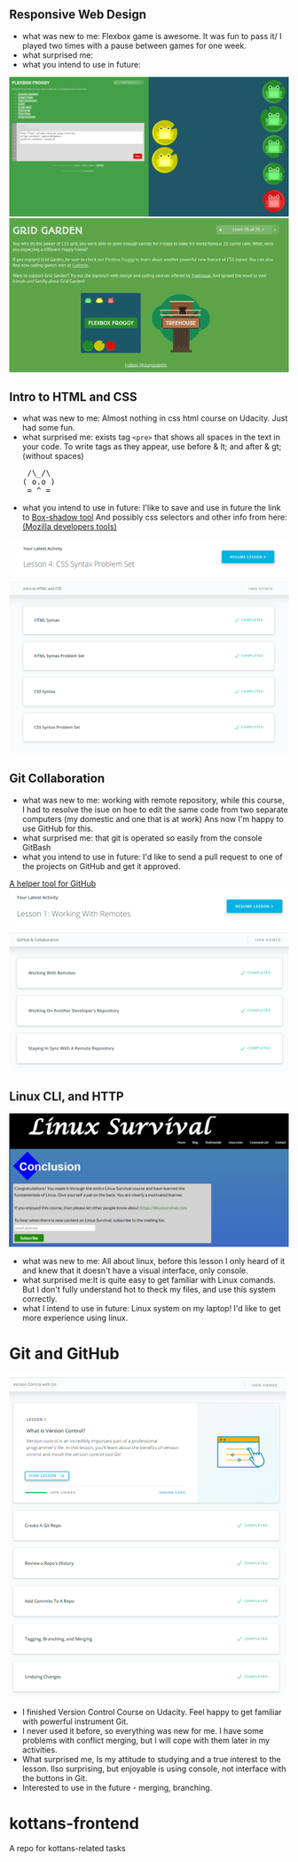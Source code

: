 ## Responsive Web Design
<ul>
   <li>what was new to me: Flexbox game is awesome. It was fun to pass it/ I played two times with a pause between games for one week. </li>
   <li>what surprised me: </li>
   <li>what you intend to use in future: </li>
</ul> 
<img src="https://github.com/veronikos/kottans-frontend/blob/master/task_responsive_web_design/froggy-1.png" width=700px>
<img src="https://github.com/veronikos/kottans-frontend/blob/master/task_responsive_web_design/gridgarden.png" width=700px>


## Intro to HTML and CSS
<ul>
   <li>what was new to me: Almost nothing in css html course on Udacity. Just had some fun.</li>
   <li>what surprised me: exists tag <code>&lt;pre&gt;</code> that shows all spaces in the text in your code. To write tags as they appear, use before & lt; and after & gt; (without spaces)
     <pre>
 /\_/\
( o.o )
 = ^ =
</pre>
</li>
   <li>what you intend to use in future: I'like to save and use in future the link to <a href="https://www.cssmatic.com/box-shadow">Box-shadow tool</a> And possibly css selectors and other info from here: <a href="https://developer.mozilla.org/en-US/docs/Learn/CSS/Building_blocks/Selectors">(Mozilla developers tools)</a></li>
</ul> 
<img src="https://github.com/veronikos/kottans-frontend/blob/master/task_html_css_intro/task_html_css_intro.png">

## Git Collaboration
<ul>
   <li>what was new to me: working with remote repository, while this course, I had to resolve the isue on hoe to edit the same code from two separate computers (my domestic and one that is at work) Ans now I'm happy to use GitHub for this.</li>
   <li>what surprised me: that git is operated so easily from the console GitBash</li>
   <li>what you intend to use in future: I'd like to send a pull request to one of the projects on GitHub and get it approved.</li>
</ul>
<a href="https://github.com/k88hudson/git-flight-rules/blob/master/README_ru.md">A helper tool for GitHub</a>
<img src="https://github.com/veronikos/kottans-frontend/blob/master/task_git_collaboration/github_collaboration.png">


## Linux CLI, and HTTP
<img src="https://github.com/veronikos/kottans-frontend/blob/master/task_linux_cli/task_linux_cli.png">
<ul>
   <li>what was new to me: All about linux, before this lesson I only heard of it and knew that it doesn't have a visual interface, only console.</li>
   <li>what surprised me:It is quite easy to get familiar with Linux comands. But I don't fully understand hot to theck my files, and use this system correctly.</li>
   <li>what I intend to use in future: Linux system on my laptop! I'd like to get more experience using linux.</li>
</ul>

# Git and GitHub
<img src="https://github.com/veronikos/kottans-frontend/blob/master/Screenshot%20(2).png">
<ul>
   <li>I finished Version Control Course on Udacity. Feel happy to get familiar with powerful instrument Git.</li> 
   <li>I never used it before, so everything was new for me. I have some problems with conflict merging, but I will cope with them later in my activities.</li>
   <li>What surprised me, Is my attitude to studying and a true interest to the lesson. Ilso surprising, but enjoyable is using console, not interface with the buttons in Git.</li>
   <li>Interested to use in the future - merging, branching.</li>
</ul>


# kottans-frontend
A repo for kottans-related tasks

